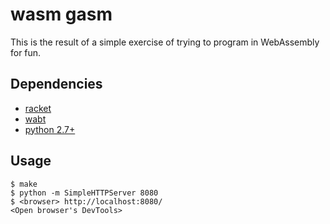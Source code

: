 # wasm gasm

This is the result of a simple exercise of trying to program in WebAssembly for fun.

## Dependencies

- [racket](https://racket-lang.org/)
- [wabt](https://github.com/WebAssembly/wabt)
- [python 2.7+](https://www.python.org/)

## Usage

```console
$ make
$ python -m SimpleHTTPServer 8080
$ <browser> http://localhost:8080/
<Open browser's DevTools>
```
